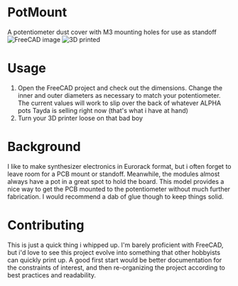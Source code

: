 # PotMount
A potentiometer dust cover with M3 mounting holes for use as standoff
![FreeCAD image](https://i.imgur.com/Zwl2YwI.png)
![3D printed](https://i.imgur.com/1aUNoiO.jpeg)
# Usage
1) Open the FreeCAD project and check out the dimensions. Change the inner and outer diameters as necessary to match your potentiometer. The current values will work to slip over the back of whatever ALPHA pots Tayda is selling right now (that's what i have at hand)
2) Turn your 3D printer loose on that bad boy

# Background
I like to make synthesizer electronics in Eurorack format, but i often forget to leave room for a PCB mount or standoff. Meanwhile, the modules almost always have a pot in a great spot to hold the board. This model provides a nice way to get the PCB mounted to the potentiometer without much further fabrication. I would recommend a dab of glue though to keep things solid.

# Contributing
This is just a quick thing i whipped up. I'm barely proficient with FreeCAD, but i'd love to see this project evolve into something that other hobbyists can quickly print up. A good first start would be better documentation for the constraints of interest, and then re-organizing the project according to best practices and readability.
